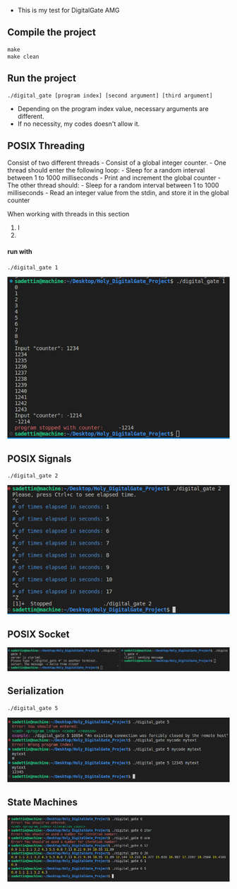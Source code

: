 - This is my test for DigitalGate AMG

## Compile the project
```
make
make clean
```

## Run the project
```
./digital_gate [program index] [second argument] [third argument]
```
- Depending on the program index value, necessary arguments are different.
- If no necessity, my codes doesn't allow it.

## POSIX Threading

Consist of two different threads
    - Consist of a global integer counter.
    - One thread should enter the following loop:
        - Sleep for a random interval between 1 to 1000 milliseconds
        - Print and increment the global counter
    - The other thread should:
        - Sleep for a random interval between 1 to 1000 milliseconds
        - Read an integer value from the stdin, and store it in the global counter

When working with threads in this section
1. I 
2. 

#### run with
```
./digital_gate 1
```
![an image](images/digital_gate_1.png)

## POSIX Signals
```
./digital_gate 2
```
![an image](images/digital_gate_2.png)

## POSIX Socket
![an image](images/digital_gate_3_4.png)

## Serialization
```
./digital_gate 5
```
![an image](images/digital_gate_5.png)

## State Machines
![an image](images/digital_gate_6.png)
